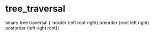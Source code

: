 # tree_traversal
binary tree traversal ( inorder (left root right) preorder (root left right) postorder (left right root))
